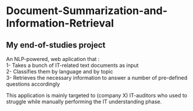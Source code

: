 # Document-Summarization-and-Information-Retrieval
## My end-of-studies project
An NLP-powered, web aplication that :  
1- Takes a bunch of IT-related text documents as input  
2- Classifies them by language and by topic  
3- Retrieves the necessary information to answer a number of pre-defined questions accordingly  


This application is mainly targeted to (company X) IT-auditors who used to struggle while manually performing the IT understanding phase. 
